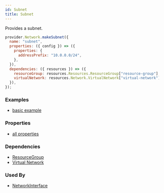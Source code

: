 ```yaml
---
id: Subnet
title: Subnet
---
```


Provides a subnet.

```js
provider.Network.makeSubnet({
  name: "subnet",
  properties: ({ config }) => ({
    properties: {
      addressPrefix: "10.0.0.0/24",
    },
  }),
  dependencies: ({ resources }) => ({
    resourceGroup: resources.Resources.ResourceGroup["resource-group"],
    virtualNetwork: resources.Network.VirtualNetwork["virtual-network"],
  }),
});
```

### Examples

- [basic example](https://github.com/grucloud/grucloud/blob/main/examples/azure/vm/resources.js)

### Properties

- [all properties](https://docs.microsoft.com/en-us/rest/api/virtualnetwork/publicipaddresses/createorupdate#request-body)

### Dependencies

- [ResourceGroup](../Resources/ResourceGroup.md)
- [Virtual Network](./VirtualNetwork.md)

### Used By

- [NetworkInterface](./NetworkInterface.md)
